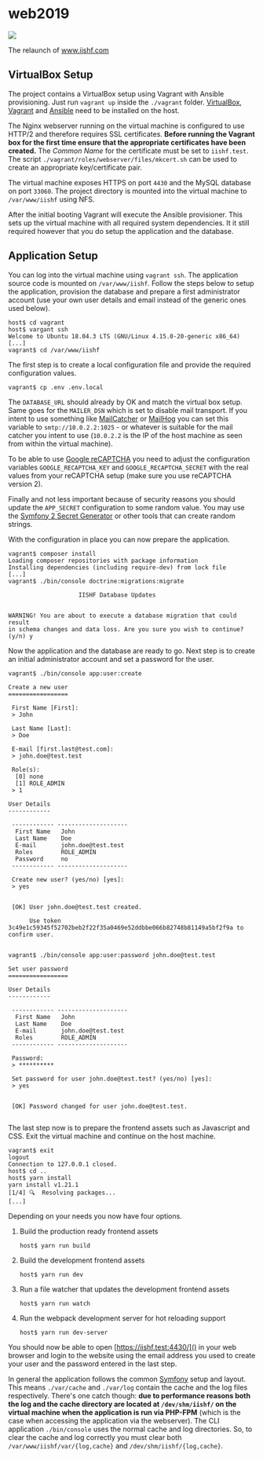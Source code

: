 # web2019

![](https://github.com/IISHF/web2019/workflows/IISHF%20CI/badge.svg)

The relaunch of www.iishf.com

## VirtualBox Setup

The project contains a VirtualBox setup using Vagrant with Ansible 
provisioning. Just run `vagrant up` inside the `./vagrant` folder.
[VirtualBox][1], [Vagrant][2] and [Ansible][3] need to be installed 
on the host.

The Nginx webserver running on the virtual machine is configured to
use HTTP/2 and therefore requires SSL certificates. **Before running 
the Vagrant box for the first time ensure that the appropriate 
certificates have been created.** The *Common Name* for the 
certificate must be set to `iishf.test`. The script 
`./vagrant/roles/webserver/files/mkcert.sh` can be used to create an
appropriate key/certificate pair.

The virtual machine exposes HTTPS on port `4430` and the MySQL 
database on port `33060`. The project directory is mounted 
into the virtual machine to `/var/www/iishf` using NFS.

After the initial booting Vagrant will execute the Ansible provisioner.
This sets up the virtual machine with all required system dependencies.
It it still required however that you do setup the application and the 
database. 

## Application Setup

You can log into the virtual machine using `vagrant ssh`. The application
source code is mounted on `/var/www/iishf`. Follow the steps below to setup
the application, provision the database and prepare a first administrator 
account (use your own user details and email instead of the generic ones 
used below).

```
host$ cd vagrant
host$ vargant ssh
Welcome to Ubuntu 18.04.3 LTS (GNU/Linux 4.15.0-20-generic x86_64)
[...]
vagrant$ cd /var/www/iishf
```

The first step is to create a local configuration file and provide the 
required configuration values. 

```
vagrant$ cp .env .env.local
```

The `DATABASE_URL` should already by OK and match the virtual box setup.
Same goes for the `MAILER_DSN` which is set to disable mail transport. If
you intent to use something like [MailCatcher][4] or [MailHog][5] you can 
set this variable to `smtp://10.0.2.2:1025` - or whatever is suitable for
the mail catcher you intent to use (`10.0.2.2` is the IP of the host machine
as seen from within the virtual machine). 

To be able to use [Google reCAPTCHA][6] you need to adjust the configuration variables
`GOOGLE_RECAPTCHA_KEY` and `GOOGLE_RECAPTCHA_SECRET` with the real values from
your reCAPTCHA setup (make sure you use reCAPTCHA version 2).

Finally and not less important because of security reasons you should update
the `APP_SECRET` configuration to some random value. You may use the 
[Symfony 2 Secret Generator][7] or other tools that can create random strings.

With the configuration in place you can now prepare the application.

```
vagrant$ composer install
Loading composer repositories with package information
Installing dependencies (including require-dev) from lock file
[...]
vagrant$ ./bin/console doctrine:migrations:migrate
                                                              
                    IISHF Database Updates                    
                                                              

WARNING! You are about to execute a database migration that could result 
in schema changes and data loss. Are you sure you wish to continue? (y/n) y
```

Now the application and the database are ready to go. Next step is to create
an initial administrator account and set a password for the user.

```
vagrant$ ./bin/console app:user:create

Create a new user
=================

 First Name [First]:
 > John

 Last Name [Last]:
 > Doe

 E-mail [first.last@test.com]:
 > john.doe@test.test

 Role(s):
  [0] none
  [1] ROLE_ADMIN
 > 1

User Details
------------

 ------------ -------------------- 
  First Name   John                
  Last Name    Doe                 
  E-mail       john.doe@test.test  
  Roles        ROLE_ADMIN          
  Password     no                  
 ------------ -------------------- 

 Create new user? (yes/no) [yes]:
 > yes

                                                                                                                        
 [OK] User john.doe@test.test created.                                                                                  
                                                                                                                        
      Use token 3c49e1c59345f52702beb2f22f35a0469e52ddbbe066b82748b81149a5bf2f9a to confirm user.                       
                                                                                                                        

vagrant$ ./bin/console app:user:password john.doe@test.test

Set user password
=================

User Details
------------

 ------------ -------------------- 
  First Name   John                
  Last Name    Doe                 
  E-mail       john.doe@test.test  
  Roles        ROLE_ADMIN          
 ------------ -------------------- 

 Password:
 > **********

 Set password for user john.doe@test.test? (yes/no) [yes]:
 > yes

                                                                                                                        
 [OK] Password changed for user john.doe@test.test.                                                                     
                                                                                                                       

```

The last step now is to prepare the frontend assets such as Javascript and
CSS. Exit the virtual machine and continue on the host machine.

```
vagrant$ exit
logout
Connection to 127.0.0.1 closed.
host$ cd ..
host$ yarn install
yarn install v1.21.1
[1/4] 🔍  Resolving packages...
[...]
```

Depending on your needs you now have four options.

1. Build the production ready frontend assets
    ```
    host$ yarn run build 
    ```
2. Build the development frontend assets
    ```
    host$ yarn run dev 
    ```
3. Run a file watcher that updates the development frontend assets
    ```
    host$ yarn run watch 
    ```
4. Run the webpack development server for hot reloading support
    ```
    host$ yarn run dev-server 
    ```

 You should now be able to open [https://iishf.test:4430/]() in your web
 browser and login to the website using the email address you used to 
 create your user and the password entered in the last step.
 
 In general the application follows the common [Symfony][8] setup and layout.
 This means `./var/cache` and `./var/log` contain the cache and the log files
 respectively. There's one catch though: **due to performance reasons both the
 log and the cache directory are located at `/dev/shm/iishf/` on the virtual 
 machine when the application is run via PHP-FPM** (which is the case when
 accessing the application via the webserver). The CLI application `./bin/console` 
 uses the normal cache and log directories. So, to clear the cache and log
 correctly you must clear both `/var/www/iishf/var/{log,cache}` and 
 `/dev/shm/iishf/{log,cache}`.

[1]: https://www.virtualbox.org/wiki/Downloads
[2]: https://www.vagrantup.com/downloads.html
[3]: https://en.wikipedia.org/wiki/Ansible_(software)
[4]: https://mailcatcher.me
[5]: https://github.com/mailhog/MailHog
[6]: https://www.google.com/recaptcha/intro/v2.html
[7]: http://nux.net/secret
[8]: https://symfony.com
